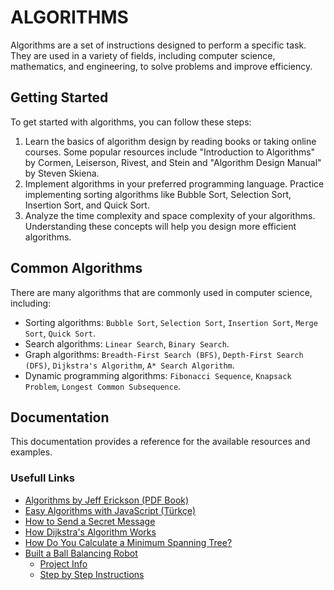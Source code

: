# ALGORITHMS

Algorithms are a set of instructions designed to perform a specific task. They are used in a variety of fields, including computer science, mathematics, and engineering, to solve problems and improve efficiency.

## Getting Started

To get started with algorithms, you can follow these steps:

1. Learn the basics of algorithm design by reading books or taking online courses. Some popular resources include "Introduction to Algorithms" by Cormen, Leiserson, Rivest, and Stein and "Algorithm Design Manual" by Steven Skiena.
2. Implement algorithms in your preferred programming language. Practice implementing sorting algorithms like Bubble Sort, Selection Sort, Insertion Sort, and Quick Sort.
3. Analyze the time complexity and space complexity of your algorithms. Understanding these concepts will help you design more efficient algorithms.

## Common Algorithms

There are many algorithms that are commonly used in computer science, including:

- Sorting algorithms: `Bubble Sort`, `Selection Sort`, `Insertion Sort`, `Merge Sort`, `Quick Sort`.
- Search algorithms: `Linear Search`, `Binary Search`.
- Graph algorithms: `Breadth-First Search (BFS)`, `Depth-First Search (DFS)`, `Dijkstra's Algorithm`, `A* Search Algorithm`.
- Dynamic programming algorithms: `Fibonacci Sequence`, `Knapsack Problem`, `Longest Common Subsequence`.

## Documentation

This documentation provides a reference for the available resources and examples.

### Usefull Links

- [Algorithms by Jeff Erickson (PDF Book)](https://jeffe.cs.illinois.edu/teaching/algorithms/#book)
- [Easy Algorithms with JavaScript (Türkçe)](https://www.youtube.com/playlist?list=PL0Au88Qum4UmiN0WHD6NKrZNpQqiUwwqe)
- [How to Send a Secret Message](https://www.youtube.com/watch?v=I6Unxb-PFhs)
- [How Dijkstra's Algorithm Works](https://www.youtube.com/watch?v=EFg3u_E6eHU)
- [How Do You Calculate a Minimum Spanning Tree?](https://www.youtube.com/watch?v=Yldkh0aOEcg)
- [Built a Ball Balancing Robot](https://www.youtube.com/watch?v=v4F-cGDGiEw&list=PLKy1C_D0ZQ5Xk2T7sujcwjW5CbecdtYXc&index=10)
  - [Project Info](https://www.aaedmusa.com/projects/project-three-sng7y-gaslp)
  - [Step by Step Instructions](https://www.instructables.com/Ball-Balancer/)
